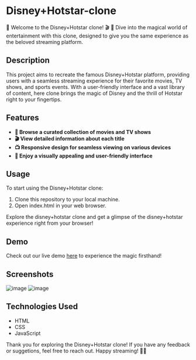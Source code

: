# Disney+Hotstar-clone
🍿 Welcome to the Disney+Hotstar clone! 🎬 🎉 Dive into the magical world of entertainment with this clone, designed to give you the same experience as the beloved streaming platform.
## Description
This project aims to recreate the famous Disney+Hotstar platform, providing users with a seamless streaming experience for their favorite movies, TV shows, and sports events. With a user-friendly interface and a vast library of content, here clone brings the magic of Disney and the thrill of Hotstar right to your fingertips.
## Features
- **🎥 Browse a curated collection of movies and TV shows**
- **🎬 View detailed information about each title**
- **📺 Responsive design for seamless viewing on various devices**
- **🍿 Enjoy a visually appealing and user-friendly interface**

## Usage

To start using the Disney+Hotstar clone:
1. Clone this repository to your local machine.
2. Open index.html in your web browser.

Explore the disney+hotstar clone and get a glimpse of the disney+hotstar experience right from your browser!

## Demo

Check out our live demo [here](link-to-demo) to experience the magic firsthand!

## Screenshots

![image](https://github.com/Mamta2500/Disney-Hotstar-clone/assets/72570360/7a962e6a-71f7-4400-93dd-ebffe72a7c1b)
![image](https://github.com/Mamta2500/Disney-Hotstar-clone/assets/72570360/5de2912d-3212-4d16-bf1a-a8e2973b743a)


## Technologies Used
- HTML
- CSS
- JavaScript

Thank you for exploring the Disney+Hotstar clone! If you have any feedback or suggetions, feel free to reach out.
Happy streaming! 🍿🎉
